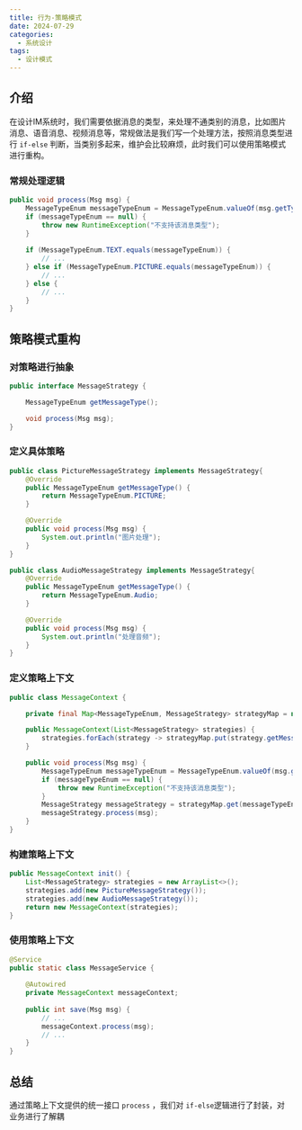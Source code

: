 ```yaml
---
title: 行为-策略模式
date: 2024-07-29
categories:
  - 系统设计
tags:
  - 设计模式
---
```



## 介绍

在设计IM系统时，我们需要依据消息的类型，来处理不通类别的消息，比如图片消息、语音消息、视频消息等，常规做法是我们写一个处理方法，按照消息类型进行
`if-else` 判断，当类别多起来，维护会比较麻烦，此时我们可以使用策略模式进行重构。


### 常规处理逻辑

```java
public void process(Msg msg) {
    MessageTypeEnum messageTypeEnum = MessageTypeEnum.valueOf(msg.getType());
    if (messageTypeEnum == null) {
        throw new RuntimeException("不支持该消息类型");
    }
    
    if (MessageTypeEnum.TEXT.equals(messageTypeEnum)) {
        // ...
    } else if (MessageTypeEnum.PICTURE.equals(messageTypeEnum)) {
        // ...
    } else {
        // ...
    }
}
```

## 策略模式重构

### 对策略进行抽象

```java
public interface MessageStrategy {

    MessageTypeEnum getMessageType();

    void process(Msg msg);
}

```


### 定义具体策略

```java
public class PictureMessageStrategy implements MessageStrategy{
    @Override
    public MessageTypeEnum getMessageType() {
        return MessageTypeEnum.PICTURE;
    }

    @Override
    public void process(Msg msg) {
        System.out.println("图片处理");
    }
}
```


```java
public class AudioMessageStrategy implements MessageStrategy{
    @Override
    public MessageTypeEnum getMessageType() {
        return MessageTypeEnum.Audio;
    }

    @Override
    public void process(Msg msg) {
        System.out.println("处理音频");
    }
}
```

### 定义策略上下文

```java
public class MessageContext {

    private final Map<MessageTypeEnum, MessageStrategy> strategyMap = new ConcurrentHashMap<>();

    public MessageContext(List<MessageStrategy> strategies) {
        strategies.forEach(strategy -> strategyMap.put(strategy.getMessageType(), strategy));
    }

    public void process(Msg msg) {
        MessageTypeEnum messageTypeEnum = MessageTypeEnum.valueOf(msg.getType());
        if (messageTypeEnum == null) {
            throw new RuntimeException("不支持该消息类型");
        }
        MessageStrategy messageStrategy = strategyMap.get(messageTypeEnum);
        messageStrategy.process(msg);
    }
}
```

### 构建策略上下文

```java
public MessageContext init() {
    List<MessageStrategy> strategies = new ArrayList<>();
    strategies.add(new PictureMessageStrategy());
    strategies.add(new AudioMessageStrategy());
    return new MessageContext(strategies);
}
```


### 使用策略上下文

```java
@Service
public static class MessageService {
    
    @Autowired
    private MessageContext messageContext;
    
    public int save(Msg msg) {
        // ...
        messageContext.process(msg);
        // ...
    }
}
```

## 总结

通过策略上下文提供的统一接口 `process` ，我们对 `if-else`逻辑进行了封装，对业务进行了解耦